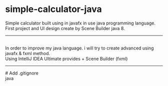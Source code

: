 # simple-calculator-java

Simple calculator built using in javafx in use java programming language.</br>
First project and UI design create by Scene Builder java 8.
<hr>
<br>
In order to improve my java language. i will try to create advanced using javafx & fxml method.<br/>
 Using IntelliJ IDEA Ultimate provides + Scene Builder (fxml)
<hr>
# Add .gitignore</br>
java
